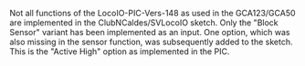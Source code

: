 Not all functions of the LocoIO-PIC-Vers-148 as used in the GCA123/GCA50 are implemented in the ClubNCaldes/SVLocoIO sketch. Only the "Block Sensor" variant has been implemented as an input. One option, which was also missing in the sensor function, was subsequently added to the sketch. This is the "Active High" option as implemented in the PIC.

